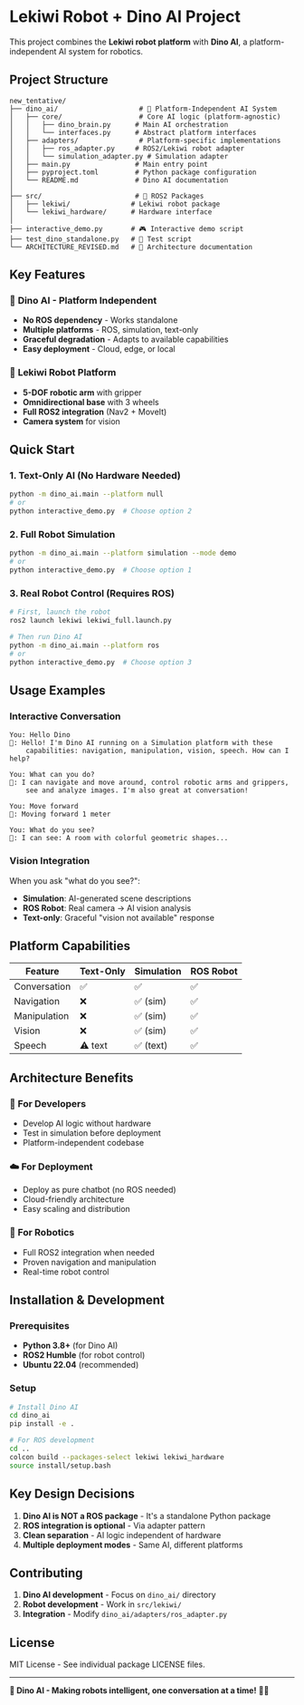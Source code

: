 # Lekiwi Robot + Dino AI Project

This project combines the **Lekiwi robot platform** with **Dino AI**, a platform-independent AI system for robotics.

## Project Structure

```
new_tentative/
├── dino_ai/                    # 🦕 Platform-Independent AI System
│   ├── core/                   # Core AI logic (platform-agnostic)
│   │   ├── dino_brain.py      # Main AI orchestration
│   │   └── interfaces.py      # Abstract platform interfaces
│   ├── adapters/               # Platform-specific implementations
│   │   ├── ros_adapter.py     # ROS2/Lekiwi robot adapter
│   │   └── simulation_adapter.py # Simulation adapter
│   ├── main.py                # Main entry point
│   ├── pyproject.toml         # Python package configuration
│   └── README.md              # Dino AI documentation
│
├── src/                       # 🤖 ROS2 Packages
│   ├── lekiwi/               # Lekiwi robot package
│   └── lekiwi_hardware/      # Hardware interface
│
├── interactive_demo.py       # 🎮 Interactive demo script
├── test_dino_standalone.py   # 🧪 Test script
└── ARCHITECTURE_REVISED.md   # 📖 Architecture documentation
```

## Key Features

### 🦕 **Dino AI - Platform Independent**
- **No ROS dependency** - Works standalone
- **Multiple platforms** - ROS, simulation, text-only
- **Graceful degradation** - Adapts to available capabilities
- **Easy deployment** - Cloud, edge, or local

### 🤖 **Lekiwi Robot Platform**
- **5-DOF robotic arm** with gripper
- **Omnidirectional base** with 3 wheels
- **Full ROS2 integration** (Nav2 + MoveIt)
- **Camera system** for vision

## Quick Start

### 1. Text-Only AI (No Hardware Needed)
```bash
python -m dino_ai.main --platform null
# or
python interactive_demo.py  # Choose option 2
```

### 2. Full Robot Simulation
```bash
python -m dino_ai.main --platform simulation --mode demo
# or  
python interactive_demo.py  # Choose option 1
```

### 3. Real Robot Control (Requires ROS)
```bash
# First, launch the robot
ros2 launch lekiwi lekiwi_full.launch.py

# Then run Dino AI
python -m dino_ai.main --platform ros
# or
python interactive_demo.py  # Choose option 3
```

## Usage Examples

### **Interactive Conversation**
```
You: Hello Dino
🦕: Hello! I'm Dino AI running on a Simulation platform with these 
    capabilities: navigation, manipulation, vision, speech. How can I help?

You: What can you do?
🦕: I can navigate and move around, control robotic arms and grippers, 
    see and analyze images. I'm also great at conversation!

You: Move forward
🦕: Moving forward 1 meter

You: What do you see?
🦕: I can see: A room with colorful geometric shapes...
```

### **Vision Integration**
When you ask "what do you see?":
- **Simulation**: AI-generated scene descriptions
- **ROS Robot**: Real camera → AI vision analysis
- **Text-only**: Graceful "vision not available" response

## Platform Capabilities

| Feature       | Text-Only | Simulation | ROS Robot |
|---------------|-----------|------------|-----------|
| Conversation  | ✅        | ✅         | ✅        |
| Navigation    | ❌        | ✅ (sim)   | ✅        |
| Manipulation  | ❌        | ✅ (sim)   | ✅        |
| Vision        | ❌        | ✅ (sim)   | ✅        |
| Speech        | ⚠️ text   | ✅ (text)  | ✅        |

## Architecture Benefits

### **🔧 For Developers**
- Develop AI logic without hardware
- Test in simulation before deployment
- Platform-independent codebase

### **☁️ For Deployment**
- Deploy as pure chatbot (no ROS needed)
- Cloud-friendly architecture
- Easy scaling and distribution

### **🤖 For Robotics**
- Full ROS2 integration when needed
- Proven navigation and manipulation
- Real-time robot control

## Installation & Development

### Prerequisites
- **Python 3.8+** (for Dino AI)
- **ROS2 Humble** (for robot control)
- **Ubuntu 22.04** (recommended)

### Setup
```bash
# Install Dino AI
cd dino_ai
pip install -e .

# For ROS development
cd ..
colcon build --packages-select lekiwi lekiwi_hardware
source install/setup.bash
```

## Key Design Decisions

1. **Dino AI is NOT a ROS package** - It's a standalone Python package
2. **ROS integration is optional** - Via adapter pattern
3. **Clean separation** - AI logic independent of hardware
4. **Multiple deployment modes** - Same AI, different platforms

## Contributing

1. **Dino AI development** - Focus on `dino_ai/` directory
2. **Robot development** - Work in `src/lekiwi/` 
3. **Integration** - Modify `dino_ai/adapters/ros_adapter.py`

## License

MIT License - See individual package LICENSE files.

---

**🦕 Dino AI - Making robots intelligent, one conversation at a time!** 🤖✨